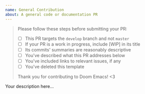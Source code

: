 ```yaml
---
name: General Contribution
about: A general code or documentation PR
---
```

> Please follow these steps before submitting your PR:
>
> - [ ] This PR targets the `develop` branch and not `master`
> - [ ] If your PR is a work in progress, include [WIP] in its title
> - [ ] Its commits' summaries are reasonably descriptive
> - [ ] You've described what this PR addresses below
> - [ ] You've included links to relevant issues, if any
> - [ ] You've deleted this template
>
> Thank you for contributing to Doom Emacs! <3

Your description here...
